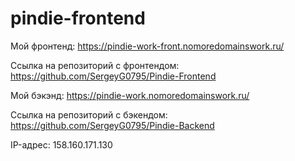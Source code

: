 # pindie-frontend

Мой фронтенд: <https://pindie-work-front.nomoredomainswork.ru/>

Ссылка на репозиторий с фронтендом: <https://github.com/SergeyG0795/Pindie-Frontend>

Мой бэкэнд: <https://pindie-work.nomoredomainswork.ru/>

Ссылка на репозиторий с бэкендом: <https://github.com/SergeyG0795/Pindie-Backend>

IP-адрес: 158.160.171.130
